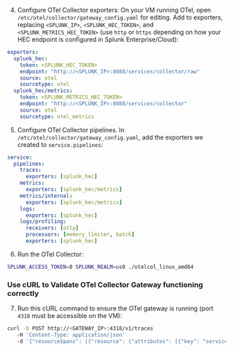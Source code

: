 4. Configure OTel Collector exporters: On your VM running OTel, open `/etc/otel/collector/gateway_config.yaml` for editing. Add to exporters, replacing `<SPLUNK_IP>`, `<SPLUNK_HEC_TOKEN>`, and `<SPLUNK_METRICS_HEC_TOKEN>` (use `http` or `https` depending on how your HEC endpoint is configured in Splunk Enterprise/Cloud):
```yaml
exporters:
  splunk_hec:
    token: <SPLUNK_HEC_TOKEN>
    endpoint: "http://<SPLUNK_IP>:8088/services/collector/raw"
    source: otel
    sourcetype: otel
  splunk_hec/metrics:
    token: <SPLUNK_METRICS_HEC_TOKEN>
    endpoint: "http://<SPLUNK_IP>:8088/services/collector"
    source: otel
    sourcetype: otel_metrics
```
5. Configure OTel Collector pipelines. In `/etc/otel/collector/gateway_config.yaml`, add the exporters we created to `service.pipelines`:
```yaml
service:
  pipelines:
    traces:
      exporters: [splunk_hec]
    metrics:
      exporters: [splunk_hec/metrics]
    metrics/internal:
      exporters: [splunk_hec/metrics]
    logs:
      exporters: [splunk_hec]
    logs/profiling:
      receivers: [otlp]
      processors: [memory_limiter, batch]
      exporters: [splunk_hec]
```

6. Run the OTel Collector:
```bash
SPLUNK_ACCESS_TOKEN=0 SPLUNK_REALM=us0 ./otelcol_linux_amd64
```

### Use cURL to Validate OTel Collector Gateway functioning correctly
7. Run this cURL command to ensure the OTel gateway is running (port `4318` must be accessible on the VM):
```bash
curl -X POST http://<GATEWAY_IP>:4318/v1/traces
   -H 'Content-Type: application/json'
   -d '{"resourceSpans": [{"resource": {"attributes": [{"key": "service.name","value": {"stringValue": "curl-test-otel-pipeline"}}]},"instrumentationLibrarySpans": [{"spans": [{"traceId": "71699b6fe85982c7c8995ea3d9c95df2","spanId": "3c191d03fa8be065","name": "test-span","kind": 1,"droppedAttributesCount": 0,"events": [],"droppedEventsCount": 0,              "status": {"code": 1}}],"instrumentationLibrary": {"name": "local-curl-example"}}]}] }'
```